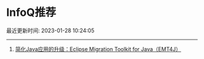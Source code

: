 # InfoQ推荐

最近更新时间: 2023-01-28 10:24:05

--- 
1. [简化Java应用的升级：Eclipse Migration Toolkit for Java（EMT4J）](https://www.infoq.cn/article/Xtu2bcQ7cVcW0KQ8VK6k) 
